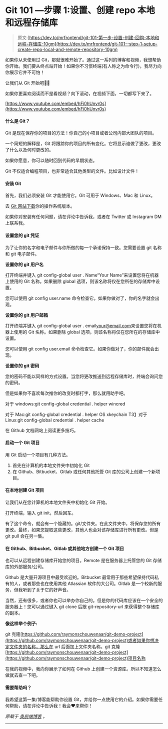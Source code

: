 # Git 101 —步骤 1:设置、创建 repo 本地和远程存储库

> 原文:[https://dev.to/mrfrontend/git-101-第一步-设置-创建-回购-本地和远程-存储库-10gm](https://dev.to/mrfrontend/git-101--step-1-setup-create-repo-local-and-remote-repository-10gm)

如果你从未使用过 Git，那就很难开始了。通过这一系列的博客和视频，我想帮助你开始。我们要从终点站开始！如果你不习惯终端(有人称之为命令行)，我尽力向你展示它并不可怕！

让我们从 Git 开始吧🚀🔥

如果你更喜欢阅读而不是看视频？向下滚动，在视频下面，一切都写下来了。

[https://www.youtube.com/embed/hFi0hUnvr0s](https://www.youtube.com/embed/hFi0hUnvr0s)

#### [](#what-is%C2%A0git)什么是 Git？

Git 是现在保存你的项目的方法！你自己的小项目或者公司内部大团队的项目。

一个简短的解释是，Git 将跟踪你的项目的所有变化。它将显示谁做了更改，更改了什么以及何时更改的。

如果你愿意，你可以随时回到代码的早期状态。

Git 不仅适合编程项目，也非常适合其他类型的文件。比如设计文件！

#### [](#install-git)安装 Git

首先，我们必须安装 Git 才能使用它。Git 可用于 Windows、Mac 和 Linux。

去 [Git 网站下载](https://git-scm.com)你的操作系统版本。

如果你对安装有任何问题，请在评论中告诉我，或者在 Twitter 或 Instagram DM 上联系我。

#### [](#setup-your-git-credentials)设置您的 git 凭证

为了让你的名字和电子邮件与你所做的每一个承诺保持一致。您需要设置 git 名称和 git 电子邮件。

**设置你的 git 用户名**

打开终端并键入 git config-global user . Name“Your Name”来设置您将在机器上使用的 Git 名称。如果删除 global 选项，则该名称将仅在您所在的存储库中设置。

您可以使用 git config user.name 命令检查它。如果你做对了，你的名字就会出现。

**设置你的 git 用户邮箱**

打开终端并键入 git config-global user . email[your@email.com](mailto:your@email.com)来设置您将在机器上使用的 Git 名称。如果删除 global 选项，则该名称将仅在您所在的存储库中设置。

您可以使用 git config user.email 命令检查它。如果你做对了，你的邮件就会出现。

**设置你的 git 密码**

您的密码不能以同样的方式设置。当您将更改推送到远程存储库时，终端会询问您的密码。

但是如果你不喜欢每次推你的改变时都打字，那么就用助手吧。

对于 windows:git config-global credential . helper wincred

对于 Mac:git config-global credential . helper OS xkeychain
T3】对于 Linux:git config-global credential . helper cache

在 Github 文档网站上阅读更多技巧。

#### [](#start-a-git%C2%A0project)启动一个 Git 项目

用 Git 启动一个项目有几种方法。

1.  首先在计算机的本地文件夹中初始化 Git
2.  在 Github、Bitbucket、Gitlab 或任何其他托管 Git 库的公司上创建一个新项目。

#### [](#create-a-git-project%C2%A0locally)在本地创建 Git 项目

让我们从在您计算机的本地文件夹中初始化 Git 开始。

打开终端，输入 git init，然后回车。

有了这个命令，就会有一个隐藏的。git/文件夹。在此文件夹中，将保存您的所有更改。最终，如果您提取这些更改，其他人也会对该存储库进行所有更改。但是 git pull 会在另一集。

#### [](#create-a-git-project-on-github-bitbucket-gitlab-or-somewhere-else)在 Github、Bitbucket、Gitlab 或其他地方创建一个 Git 项目

也可以从远程创建存储库开始您的项目。Remote 是在服务器上托管您的 Git 存储库的外部服务/公司。

Github 是大量开源项目中最受欢迎的。Bitbucket 最常用于那些希望保持代码私有的人，或者那些也在使用其他 Atlassian 软件的大公司。Gitlab 是一个较新的服务，但我听到了关于它的好声音。

当然，还有很多，或者你也可以举办你自己的。但是你的代码库应该在一个安全的服务器上！您可以通过键入 git clone 后跟 git-repository-url 来获得整个存储库的副本。

**像这样举个例子:**

git 克隆[https://github.com/raymonschouwenaar/git-demo-project](https://github.com/raymonschouwenaar/git-demo-project)或者如果你想决定文件夹的名称，那么在 url 后面加上文件夹名称。git 克隆[https://github.com/raymonschouwenaar/git-demo-project](https://github.com/raymonschouwenaar/git-demo-project)项目名称

在我的视频中，我向你展示了如何在 Github 上创建一个资源库。所以不知道怎么做就去查一下吧。

#### [](#do-you-need%C2%A0help)需要帮助吗？

我希望这第一集/博客能帮助你设置 Git，并给你一点使用它的介绍。如果你需要任何帮助，请在评论中告诉我！我会❤️来帮你！

*原载于* [*奥前端博客*](https://blog.mrfrontend.org/2017/11/git-101-step-1-setup-create-repo-local-and-remote-repository/) *。*

* * *